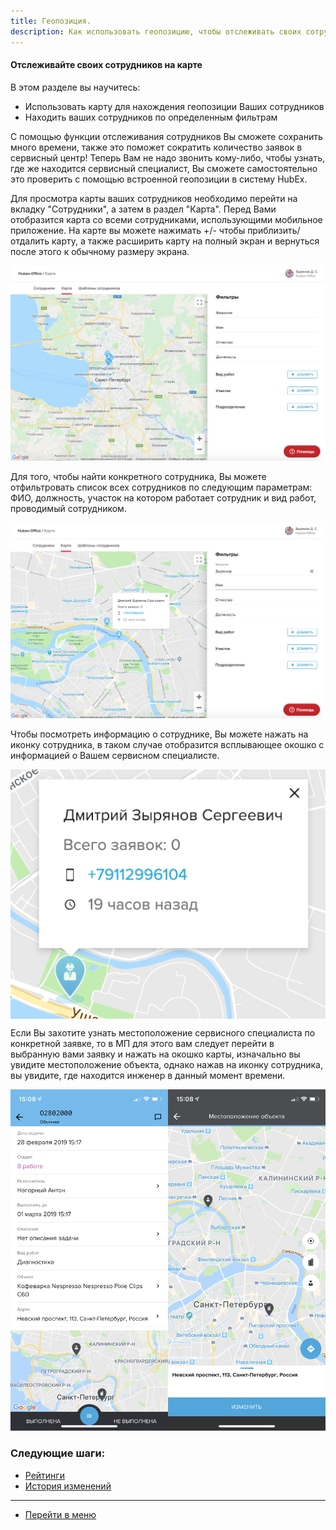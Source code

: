 ```yaml
---
title: Геопозиция.
description: Как использовать геопозицию, чтобы отслеживать своих сотрудников на карте, в системе HubEx?
---
```

<!-- Yandex.Metrika counter -->
<script type="text/javascript" >
   (function(m,e,t,r,i,k,a){m[i]=m[i]||function(){(m[i].a=m[i].a||[]).push(arguments)};
   m[i].l=1*new Date();k=e.createElement(t),a=e.getElementsByTagName(t)[0],k.async=1,k.src=r,a.parentNode.insertBefore(k,a)})
   (window, document, "script", "https://mc.yandex.ru/metrika/tag.js", "ym");
   ym('{{ site.yandex_metric }}', "init", {
        id:'{{ site.yandex_metric }}',
        clickmap:true,
        trackLinks:true,
        accurateTrackBounce:true,
        webvisor:true
   });
</script>
<noscript><div><img src="https://mc.yandex.ru/watch/'{{ site.yandex_metric }}'" style="position:absolute; left:-9999px;" alt="" /></div></noscript>
<!-- /Yandex.Metrika counter -->

#### Отслеживайте своих сотрудников на карте
В этом разделе вы научитесь:
- Использовать карту для нахождения геопозиции Ваших сотрудников
- Находить ваших сотрудников по определенным фильтрам

С помощью функции отслеживания сотрудников Вы сможете сохранить много времени, также это поможет сократить количество заявок в сервисный центр! Теперь Вам не надо звонить кому-либо, чтобы узнать, где же находится сервисный специалист, Вы сможете самостоятельно это проверить с помощью встроенной геопозиции в систему HubEx.

Для просмотра карты ваших сотрудников необходимо перейти на вкладку "Сотрудники", а затем в раздел "Карта". Перед Вами отобразится карта со всеми сотрудниками, использующими мобильное приложение. На карте вы можете нажимать +/- чтобы приблизить/отдалить карту, а также расширить карту на полный экран и вернуться после этого к обычному размеру экрана.

![geo1.png](/attachments/images/FAQ/USER/GeoPosition/geo1.png)

 Для того, чтобы найти конкретного сотрудника, Вы можете отфильтровать список всех сотрудников по следующим параметрам: ФИО, должность, участок на котором работает сотрудник и вид работ, проводимый сотрудником.

 ![geo2.png](/attachments/images/FAQ/USER/GeoPosition/geo2.png)

 Чтобы посмотреть информацию о сотруднике, Вы можете нажать на иконку сотрудника, в таком случае отобразится всплывающее окошко с информацией о Вашем сервисном специалисте.

 <div>
   <img  style="margin: 0 auto; display: block; max-width: 100%;" src="/attachments/images/FAQ/USER/GeoPosition/geo3.png" />
 </div>

Если Вы захотите узнать местоположение сервисного специалиста по конкретной заявке, то в МП для этого вам следует перейти в выбранную вами заявку и нажать на окошко карты, изначально вы увидите местоположение объекта, однако нажав на иконку сотрудника, вы увидите, где находится инженер в данный момент времени.

<div style="display: flex;">
  <div>
    <img style="margin: 0 auto; width: 308px;" src="/attachments/images/FAQ/USER/GeoPosition/geo4.png" />
  </div>
  <div>
    <img style="margin: 0 auto; width: 308px;" src="/attachments/images/FAQ/USER/GeoPosition/geo5.png" />
  </div>
</div>



### Следующие шаги:
 - [Рейтинги](./Ratings.md)
 - [История изменений](./HistoryOfChanges.md)

 ___
 - [Перейти в меню](http://wiki.hubex.ru)
